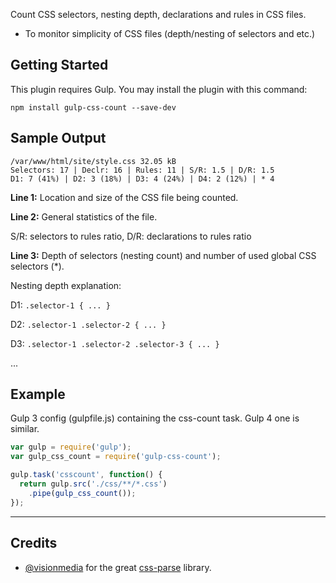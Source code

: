 Count CSS selectors, nesting depth, declarations and rules in CSS files.

* To monitor simplicity of CSS files (depth/nesting of selectors and etc.)

## Getting Started

This plugin requires Gulp. You may install the plugin with this command:

```shell
npm install gulp-css-count --save-dev
```

## Sample Output

```
/var/www/html/site/style.css 32.05 kB
Selectors: 17 | Declr: 16 | Rules: 11 | S/R: 1.5 | D/R: 1.5
D1: 7 (41%) | D2: 3 (18%) | D3: 4 (24%) | D4: 2 (12%) | * 4
```

**Line 1:** Location and size of the CSS file being counted.

**Line 2:** General statistics of the file.

S/R: selectors to rules ratio, 
D/R: declarations to rules ratio

**Line 3:** Depth of selectors (nesting count) and number of used global CSS selectors (*).

Nesting depth explanation:

D1:
```.selector-1 { ... }```

D2:
```.selector-1 .selector-2 { ... }```

D3:
```.selector-1 .selector-2 .selector-3 { ... }```

...

## Example

Gulp 3 config (gulpfile.js) containing the css-count task. Gulp 4 one is similar.

```js
var gulp = require('gulp');
var gulp_css_count = require('gulp-css-count');

gulp.task('csscount', function() {
  return gulp.src('./css/**/*.css')
    .pipe(gulp_css_count());
});
```

***

## Credits

* [@visionmedia](https://github.com/visionmedia) for the great [css-parse](https://github.com/visionmedia/css-parse) library.

